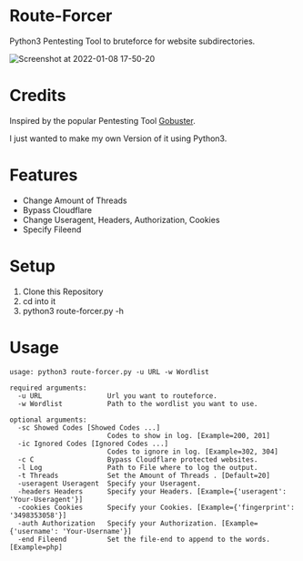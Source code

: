 # Route-Forcer
Python3 Pentesting Tool to bruteforce for website subdirectories.

![Screenshot at 2022-01-08 17-50-20](https://user-images.githubusercontent.com/78593516/148652581-4bcdb555-0d7b-4aa1-bed9-0496611d8ba0.png)
# Credits
Inspired by the popular Pentesting Tool <a href="https://github.com/OJ/gobuster">Gobuster</a>.

I just wanted to make my own Version of it using Python3.
# Features
- Change Amount of Threads
- Bypass Cloudflare
- Change Useragent, Headers, Authorization, Cookies
- Specify Fileend
# Setup
1. Clone this Repository
2. cd into it
3. python3 route-forcer.py -h
# Usage
```
usage: python3 route-forcer.py -u URL -w Wordlist

required arguments:
  -u URL                Url you want to routeforce.
  -w Wordlist           Path to the wordlist you want to use.

optional arguments:
  -sc Showed Codes [Showed Codes ...]
                        Codes to show in log. [Example=200, 201]
  -ic Ignored Codes [Ignored Codes ...]
                        Codes to ignore in log. [Example=302, 304]
  -c C                  Bypass Cloudflare protected websites.
  -l Log                Path to File where to log the output.
  -t Threads            Set the Amount of Threads . [Default=20]
  -useragent Useragent  Specify your Useragent.
  -headers Headers      Specify your Headers. [Example={'useragent': 'Your-Useragent'}]
  -cookies Cookies      Specify your Cookies. [Example={'fingerprint': '3498353058'}]
  -auth Authorization   Specify your Authorization. [Example={'username': 'Your-Username'}]
  -end Fileend          Set the file-end to append to the words. [Example=php]
```
